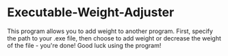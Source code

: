 # Executable-Weight-Adjuster
 This program allows you to add weight to another program. First, specify the path to your .exe file, then choose to add weight or decrease the weight of the file - you're done! Good luck using the program!
